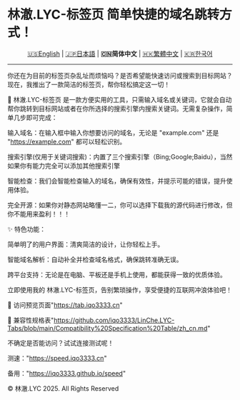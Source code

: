 # 林澈.LYC-标签页  简单快捷的域名跳转方式！ 

<p align="center" class="language" title="Language selection 语言选择">
  <a href="README_en.md">🇺🇸English</a> | 
<a href="README_ja_jp.md">🇯🇵日本語</a> | 
    <b>🇨🇳简体中文</b> | 
  <a href="README_zh_hant.md">🇭🇰繁體中文</a> | 
<a href="README_ko_kr.md">🇰🇷한국어</a> 
</p>
<hr>
你还在为目前的标签页杂乱址而烦恼吗？是否希望能快速访问或搜索到目标网站？现在，我推出了一款简洁的标签页，帮你轻松搞定这一切！

🔗 林澈.LYC-标签页 是一款方便实用的工具，只需输入域名或关键词，它就会自动帮你跳转到目标网站或者在你所选择的搜索引擎内搜索关键词。无需复杂操作，简单几步即可完成：

输入域名：在输入框中输入你想要访问的域名，无论是 "example.com" 还是 "https://example.com" 都可以轻松识别。

搜索引擎(仅用于关键词搜索)：内置了三个搜索引擎（Bing;Google;Baidu），当然如果你有能力完全可以添加其他搜索引擎

智能检查：我们会智能检查输入的域名，确保有效性，并提示可能的错误，提升使用体验。

完全开源：如果你对静态网站略懂一二，你可以选择下载我的源代码进行修改，但你不能用来盈利！！！

✨ 特色功能：

简单明了的用户界面：清爽简洁的设计，让你轻松上手。

智能域名解析：自动补全并检查域名格式，确保跳转准确无误。

跨平台支持：无论是在电脑、平板还是手机上使用，都能获得一致的优质体验。

立即使用我的 林澈.LYC-标签页，告别繁琐操作，享受便捷的互联网冲浪体验吧！

📌 访问预览页面"https://tab.iqo3333.cn" 

🔗 兼容性规格表"https://github.com/iqo3333/LinChe.LYC-Tabs/blob/main/Compatibility%20Specification%20Table/zh_cn.md" 

不确定是否能访问？试试连接测试呢！

测速："https://speed.iqo3333.cn"

备用："https://iqo3333.github.io/speed"

© 林澈.LYC 2025. All Rights Reserved
